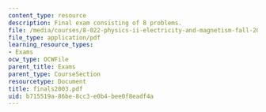 ```yaml
---
content_type: resource
description: Final exam consisting of 8 problems.
file: /media/courses/8-022-physics-ii-electricity-and-magnetism-fall-2004/b715519a86be8cc3e0b4bee0f8eadf4a_finals2003.pdf
file_type: application/pdf
learning_resource_types:
- Exams
ocw_type: OCWFile
parent_title: Exams
parent_type: CourseSection
resourcetype: Document
title: finals2003.pdf
uid: b715519a-86be-8cc3-e0b4-bee0f8eadf4a
---
```

